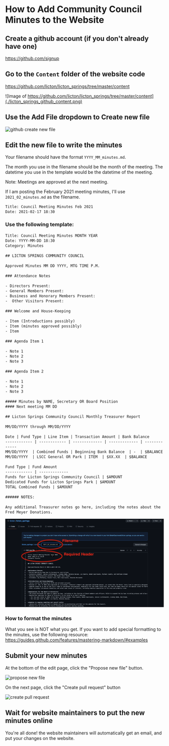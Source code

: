 # How to Add Community Council Minutes to the Website

## Create a github account (if you don't already have one)

https://github.com/signup

## Go to the `Content` folder of the website code

https://github.com/licton/licton_springs/tree/master/content

![Image of https://github.com/licton/licton_springs/tree/master/content](./licton_springs_github_content.png)


## Use the Add File dropdown to Create new file

![github create new file](./lscc_github_add_file.png)


## Edit the new file to write the minutes

Your filename should have the format `YYYY_MM_minutes.md`.

The month you use in the filename should be the month of the meeting.
The datetime you use in the template would be the datetime of the meeting.

Note: Meetings are approved at the next meeting.

If I am posting the February 2021 meeting minutes, I'll use `2021_02_minutes.md` as the filename.

```
Title: Council Meeting Minutes Feb 2021
Date: 2021-02-17 18:30
```

### Use the following template:

```
Title: Council Meeting Minutes MONTH YEAR
Date: YYYY-MM-DD 18:30
Category: Minutes

## LICTON SPRINGS COMMUNITY COUNCIL

Approved Minutes MM DD YYYY, MTG TIME P.M.

### Attendance Notes

- Directors Present:
- General Members Present:
- Business and Honorary Members Present:
-  Other Visitors Present: 

### Welcome and House-Keeping

- Item (Introductions possibly)
- Item (minutes approved possibly)
- Item

### Agenda Item 1

- Note 1
- Note 2
- Note 3

### Agenda Item 2

- Note 1
- Note 2
- Note 3

##### Minutes by NAME, Secretary OR Board Position
#### Next meeting MM DD

## Licton Springs Community Council Monthly Treasurer Report 

MM/DD/YYYY through MM/DD/YYYY

Date | Fund Type | Line Item | Transaction Amount | Bank Balance  
------------ | ------------ | ------------- | ------------- | -------------
MM/DD/YYYY  | Combined Funds | Beginning Bank Balance  | -  | $BALANCE
MM/DD/YYYY  | LSCC General OR Park | ITEM  | $XX.XX  | $BALANCE

Fund Type | Fund Amount
------------ | -------------
Funds for Licton Springs Community Council | $AMOUNT
Dedicated Funds for Licton Springs Park | $AMOUNT
TOTAL Combined Funds | $AMOUNT

###### NOTES:  

Any additional Treasurer notes go here, including the notes about the Fred Meyer Donations. 

```


![edit file](./lscc_github_edit_file.png)

### How to format the minutes

What you see is NOT what you get.  If you want to add special formatting to the minutes, use the following
resource: https://guides.github.com/features/mastering-markdown/#examples


## Submit your new minutes

At the bottom of the edit page, click the "Propose new file" button.

![propose new file](./lscc_github_propose_new_file.png)

On the next page, click the "Create pull request" button

![create pull request](./lscc_github_create_pull_request.png)

## Wait for website maintainers to put the new minutes online

You're all done! the website maintainers will automatically get an email, and put your changes on the website.
